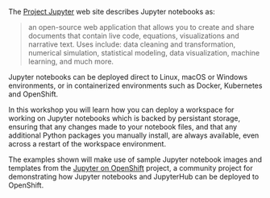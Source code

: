 The [Project Jupyter](https://jupyter.org/) web site describes Jupyter notebooks as:

> an open-source web application that allows you to create and share documents that contain live code, equations, visualizations and narrative text. Uses include: data cleaning and transformation, numerical simulation, statistical modeling, data visualization, machine learning, and much more.

Jupyter notebooks can be deployed direct to Linux, macOS or Windows environments, or in containerized environments such as Docker, Kubernetes and OpenShift.

In this workshop you will learn how you can deploy a workspace for working on Jupyter notebooks which is backed by persistant storage, ensuring that any changes made to your notebook files, and that any additional Python packages you manually install, are always available, even across a restart of the workspace environment.

The examples shown will make use of sample Jupyter notebook images and templates from the [Jupyter on OpenShift](https://github.com/jupyter-on-openshift) project, a community project for demonstrating how Jupyter notebooks and JupyterHub can be deployed to OpenShift.
